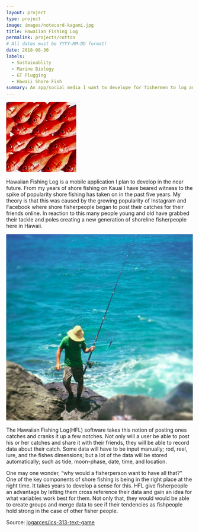 ```yaml
---
layout: project
type: project
image: images/notecard-kagami.jpg
title: Hawaiian Fishing Log
permalink: projects/cotton
# All dates must be YYYY-MM-DD format!
date: 2018-08-30
labels:
  - Sustainablity
  - Marine Biology
  - GT Plugging
  - Hawaii Shore Fish
summary: An app/social media I want to develope for fishermen to log and share their catch. 
---
```

<img class="ui medium right floated rounded image" src="../images/menpachis.png">

Hawaiian Fishing Log is a mobile application I plan to develop in the near future. From my years of shore fishing on Kauai I have beared witness to the spike of popularity shore fishing has taken on in the past five years. My theory is that this was caused by the growing popularity of Instagram and Facebook where shore fisherpeople began to post their catches for their friends online. In reaction to this many people young and old have grabbed their tackle and poles creating a new generation of shoreline fisherpeople here in Hawaii.

<img class="ui medium right floated rounded image" src="../images/wizard.png">

The Hawaiian Fishing Log(HFL) software takes this notion of posting ones catches and cranks it up a few notches. Not only will a user be able to post his or her catches and share it with their friends, they will be able to record data about their catch.  Some data will have to be input manually; rod, reel, lure, and the fishes dimensions; but a lot of the data will be stored automatically; such as tide, moon-phase, date, time, and location.  

One may one wonder, “why would a fisherperson want to have all that?”  One of the key components of shore fishing is being in the right place at the right time. It takes years to develop a sense for this.  HFL give fisherpeople an advantage by letting them cross reference their data and gain an idea for what variables work best for them.  Not only that, they would would be able to create groups and merge data to see if their tendencies as fishpeople hold strong in the case of other fisher people.


Source: <a href="https://github.com/jogarces/ics-313-text-game"><i class="large github icon "></i>jogarces/ics-313-text-game</a>

